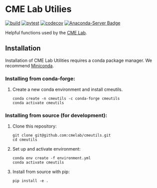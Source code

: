 # CME Lab Utilies
[![build](https://github.com/cmelab/cmeutils/actions/workflows/build.yml/badge.svg)](https://github.com/cmelab/cmeutils/actions/workflows/build.yml)
[![pytest](https://github.com/cmelab/cmeutils/actions/workflows/pytest.yml/badge.svg)](https://github.com/cmelab/cmeutils/actions/workflows/pytest.yml)
[![codecov](https://codecov.io/gh/cmelab/cmeutils/branch/master/graph/badge.svg?token=WPJGJX23I7)](https://codecov.io/gh/cmelab/cmeutils)
[![Anaconda-Server Badge](https://anaconda.org/conda-forge/cmeutils/badges/version.svg)](https://anaconda.org/conda-forge/cmeutils)

Helpful functions used by the [CME Lab](https://www.boisestate.edu/coen-cmelab/).

## Installation
Installation of CME Lab Utilities requires a conda package manager. We recommend [Miniconda](https://docs.conda.io/en/latest/miniconda.html).

### Installing from conda-forge:
1. Create a new conda environment and install cmeutils.
	```
	conda create -n cmeutils -c conda-forge cmeutils
	conda activate cmeutils
	```

### Installing from source (for development):
1. Clone this repository:
    ```
    git clone git@github.com:cmelab/cmeutils.git
    cd cmeutils
    ```
2. Set up and activate environment:
    ```
    conda env create -f environment.yml
    conda activate cmeutils
    ```
3. Install from source with pip:
    ```
    pip install -e .
    ```

